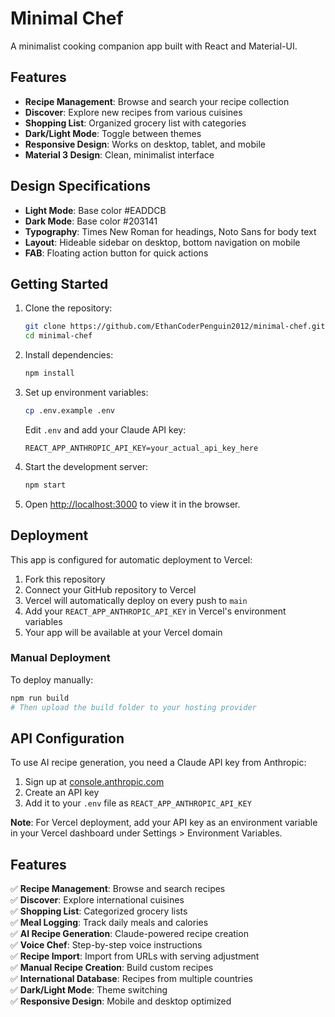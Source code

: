 # Minimal Chef

A minimalist cooking companion app built with React and Material-UI.

## Features 

- **Recipe Management**: Browse and search your recipe collection
- **Discover**: Explore new recipes from various cuisines
- **Shopping List**: Organized grocery list with categories
- **Dark/Light Mode**: Toggle between themes
- **Responsive Design**: Works on desktop, tablet, and mobile
- **Material 3 Design**: Clean, minimalist interface

## Design Specifications

- **Light Mode**: Base color  #EADDCB
- **Dark Mode**: Base color  #203141
- **Typography**: Times New Roman for headings, Noto Sans for body text
- **Layout**: Hideable sidebar on desktop, bottom navigation on mobile
- **FAB**: Floating action button for quick actions

## Getting Started

1. Clone the repository:
   ```bash
   git clone https://github.com/EthanCoderPenguin2012/minimal-chef.git
   cd minimal-chef
   ```

2. Install dependencies:
   ```bash
   npm install
   ```

3. Set up environment variables:
   ```bash
   cp .env.example .env
   ```
   Edit `.env` and add your Claude API key:
   ```
   REACT_APP_ANTHROPIC_API_KEY=your_actual_api_key_here
   ```

4. Start the development server:
   ```bash
   npm start
   ```

5. Open [http://localhost:3000](http://localhost:3000) to view it in the browser.

## Deployment

This app is configured for automatic deployment to Vercel:

1. Fork this repository
2. Connect your GitHub repository to Vercel
3. Vercel will automatically deploy on every push to `main`
4. Add your `REACT_APP_ANTHROPIC_API_KEY` in Vercel's environment variables
5. Your app will be available at your Vercel domain

### Manual Deployment

To deploy manually:
```bash
npm run build
# Then upload the build folder to your hosting provider
```

## API Configuration

To use AI recipe generation, you need a Claude API key from Anthropic:
1. Sign up at [console.anthropic.com](https://console.anthropic.com)
2. Create an API key
3. Add it to your `.env` file as `REACT_APP_ANTHROPIC_API_KEY`

**Note**: For Vercel deployment, add your API key as an environment variable in your Vercel dashboard under Settings > Environment Variables.

## Features

✅ **Recipe Management**: Browse and search recipes  
✅ **Discover**: Explore international cuisines  
✅ **Shopping List**: Categorized grocery lists  
✅ **Meal Logging**: Track daily meals and calories  
✅ **AI Recipe Generation**: Claude-powered recipe creation  
✅ **Voice Chef**: Step-by-step voice instructions  
✅ **Recipe Import**: Import from URLs with serving adjustment  
✅ **Manual Recipe Creation**: Build custom recipes  
✅ **International Database**: Recipes from multiple countries  
✅ **Dark/Light Mode**: Theme switching  
✅ **Responsive Design**: Mobile and desktop optimized
